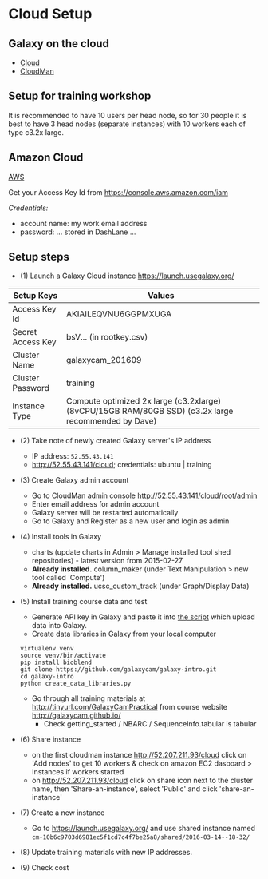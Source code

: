 # Cloud Setup

## Galaxy on the cloud

* [Cloud](https://wiki.galaxyproject.org/Cloud)
* [CloudMan](https://wiki.galaxyproject.org/CloudMan)

## Setup for training workshop

It is recommended to have 10 users per head node, so for 30 people it is best to have 3 head nodes (separate instances) with 10 workers each of type c3.2x large.


## Amazon Cloud

[AWS](https://console.aws.amazon.com/ec2)

Get your Access Key Id from https://console.aws.amazon.com/iam

_Credentials:_
* account name: my work email address
* password: ... stored in DashLane ...

## Setup steps

* (1) Launch a Galaxy Cloud instance https://launch.usegalaxy.org/

| Setup Keys        | Values |
| ----------------- | ------ |
| Access Key Id     | AKIAILEQVNU6GGPMXUGA    |
| Secret Access Key | bsV... (in rootkey.csv) |
| Cluster Name      |	galaxycam_201609        |
| Cluster Password  | training                |
| Instance Type     |	Compute optimized 2x large (c3.2xlarge) (8vCPU/15GB RAM/80GB SSD) (c3.2x large recommended by Dave) |


* (2) Take note of newly created Galaxy server's IP address
  - IP address: `52.55.43.141`
  - http://52.55.43.141/cloud; credentials: ubuntu | training


* (3) Create Galaxy admin account
  - Go to CloudMan admin console http://52.55.43.141/cloud/root/admin
  - Enter email address for admin account
  - Galaxy server will be restarted automatically
  - Go to Galaxy and Register as a new user and login as admin


* (4) Install tools in Galaxy
  - charts (update charts in Admin > Manage installed tool shed repositories) - latest version from 2015-02-27
  - **Already installed.** column_maker (under Text Manipulation > new tool called 'Compute')
  - **Already installed.** ucsc_custom_track (under Graph/Display Data)


* (5) Install training course data and test
  - Generate API key in Galaxy and paste it into [the script](https://github.com/galaxycam/galaxy-intro/blob/master/create_data_libraries.py) which upload data into Galaxy.
  - Create data libraries in Galaxy from your local computer
  ```
  virtualenv venv
  source venv/bin/activate
  pip install bioblend
  git clone https://github.com/galaxycam/galaxy-intro.git
  cd galaxy-intro
  python create_data_libraries.py
  ```
  - Go through all training materials at http://tinyurl.com/GalaxyCamPractical from course website  http://galaxycam.github.io/
    - Check getting_started / NBARC / SequenceInfo.tabular is tabular


* (6) Share instance
  - on the first cloudman instance http://52.207.211.93/cloud click on 'Add nodes' to get 10 workers & check on amazon EC2 dasboard > Instances if workers started
  - on http://52.207.211.93/cloud click on share icon next to the cluster name, then 'Share-an-instance', select 'Public' and click 'share-an-instance'


* (7) Create a new instance
  - Go to https://launch.usegalaxy.org/ and use shared instance named `cm-10b6c9703d6981ec5f1cd7c4f7be25a8/shared/2016-03-14--18-32/`


* (8) Update training materials with new IP addresses.

* (9) Check cost
